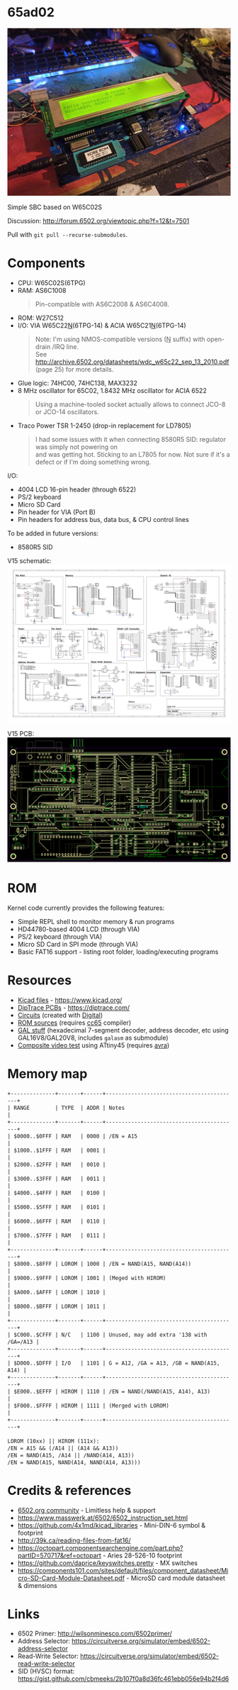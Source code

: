 # 65ad02

![65c02s SBC](./img/v15_final.jpg)

Simple SBC based on W65C02S

Discussion: <http://forum.6502.org/viewtopic.php?f=12&t=7501>

Pull with `git pull --recurse-submodules`.

# Components

- CPU: W65C02S(6TPG)
- RAM: AS6C1008
  > Pin-compatible with AS6C2008 & AS6C4008.
- ROM: W27C512
- I/O: VIA W65C22<ins>N</ins>(6TPG-14) & ACIA W65C21<ins>N</ins>(6TPG-14)
  > Note: I'm using NMOS-compatible versions (<ins>N</ins> suffix) with open-drain /IRQ line.<br />
  > See http://archive.6502.org/datasheets/wdc_w65c22_sep_13_2010.pdf (page 25) for more details.
- Glue logic: 74HC00, 74HC138, MAX3232
- 8 MHz oscillator for 65C02, 1.8432 MHz oscillator for ACIA 6522
  > Using a machine-tooled socket actually allows to connect JCO-8 or JCO-14 oscillators.
- Traco Power TSR 1-2450 (drop-in replacement for LD7805)
  > I had some issues with it when connecting 8580R5 SID: regulator was simply not powering on<br />
  > and was getting hot. Sticking to an L7805 for now. Not sure if it's a defect or if I'm doing something wrong.

I/O:
- 4004 LCD 16-pin header (through 6522)
- PS/2 keyboard
- Micro SD Card
- Pin header for VIA (Port B)
- Pin headers for address bus, data bus, & CPU control lines

To be added in future versions:
- 8580R5 SID

V15 schematic:
![65c02s SBC PCB](./img/v15_schematic.png)

V15 PCB:
![65c02s SBC PCB](./img/v15_pcb.png)

# ROM

Kernel code currently provides the following features:
- Simple REPL shell to monitor memory & run programs
- HD44780-based 4004 LCD (through VIA)
- PS/2 keyboard (through VIA)
- Micro SD Card in SPI mode (through VIA)
- Basic FAT16 support - listing root folder, loading/executing programs

# Resources

- [Kicad files](./kicad) - <https://www.kicad.org/>
- [DipTrace PCBs](./diptrace) - <https://diptrace.com/>
- [Circuits](./circuits) (created with [Digital](https://github.com/hneemann/Digital))
- [ROM sources](./rom) (requires [cc65](https://cc65.github.io/) compiler)
- [GAL stuff](./gal) (hexadecimal 7-segment decoder, address decoder, etc using GAL16V8/GAL20V8, includes `galasm` as submodule)
- [Composite video test](./compvid) using ATtiny45 (requires [avra](https://github.com/Ro5bert/avra))

# Memory map

```
+--------------+-------+------+------------------------------------------+
| RANGE        | TYPE  | ADDR | Notes                                    |
+--------------+-------+------+------------------------------------------+
| $0000..$0FFF | RAM   | 0000 | /EN = A15                                |
| $1000..$1FFF | RAM   | 0001 |                                          |
| $2000..$2FFF | RAM   | 0010 |                                          |
| $3000..$3FFF | RAM   | 0011 |                                          |
| $4000..$4FFF | RAM   | 0100 |                                          |
| $5000..$5FFF | RAM   | 0101 |                                          |
| $6000..$6FFF | RAM   | 0110 |                                          |
| $7000..$7FFF | RAM   | 0111 |                                          |
+--------------+-------+------+------------------------------------------+
| $8000..$8FFF | LOROM | 1000 | /EN = NAND(A15, NAND(A14))               |
| $9000..$9FFF | LOROM | 1001 | (Meged with HIROM)                       |
| $A000..$AFFF | LOROM | 1010 |                                          |
| $B000..$BFFF | LOROM | 1011 |                                          |
+--------------+-------+------+------------------------------------------+
| $C000..$CFFF | N/C   | 1100 | Unused, may add extra '138 with /GA=/A13 |
+--------------+-------+------+------------------------------------------+
| $D000..$DFFF | I/O   | 1101 | G = A12, /GA = A13, /GB = NAND(A15, A14) |
+--------------+-------+------+------------------------------------------+
| $E000..$EFFF | HIROM | 1110 | /EN = NAND(/NAND(A15, A14), A13)         |
| $F000..$FFFF | HIROM | 1111 | (Merged with LOROM)                      |
+--------------+-------+------+------------------------------------------+

LOROM (10xx) || HIROM (111x):
/EN = A15 && (/A14 || (A14 && A13))
/EN = NAND(A15, /A14 || /NAND(A14, A13))
/EN = NAND(A15, NAND(A14, NAND(A14, A13)))
```

# Credits & references
- [6502.org community](forum.6502.org/) - Limitless help & support
- https://www.masswerk.at/6502/6502_instruction_set.html
- https://github.com/4x1md/kicad_libraries - Mini-DIN-6 symbol & footprint
- http://39k.ca/reading-files-from-fat16/
- https://octopart.componentsearchengine.com/part.php?partID=570717&ref=octopart - Aries 28-526-10 footprint
- https://github.com/daprice/keyswitches.pretty - MX switches
- https://components101.com/sites/default/files/component_datasheet/Micro-SD-Card-Module-Datasheet.pdf - MicroSD card module datasheet & dimensions

# Links
- 6502 Primer: http://wilsonminesco.com/6502primer/
- Address Selector: https://circuitverse.org/simulator/embed/6502-address-selector
- Read-Write Selector: https://circuitverse.org/simulator/embed/6502-read-write-selector
- SID (HVSC) format: https://gist.github.com/cbmeeks/2b107f0a8d36fc461ebb056e94b2f4d6
